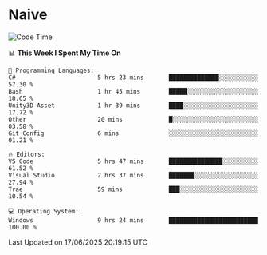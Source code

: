 # Naive
<!-- ## 日拱一卒，功不唐捐 -->
<!-- [![GitHub Streak](https://streak-stats.demolab.com/?user=XiaoXKKK)](https://git.io/streak-stats) -->
<!--START_SECTION:waka-->
![Code Time](http://img.shields.io/badge/Code%20Time-407%20hrs%2017%20mins-blue)

📊 **This Week I Spent My Time On** 

```text
💬 Programming Languages: 
C#                       5 hrs 23 mins       ██████████████░░░░░░░░░░░   57.30 % 
Bash                     1 hr 45 mins        █████░░░░░░░░░░░░░░░░░░░░   18.65 % 
Unity3D Asset            1 hr 39 mins        ████░░░░░░░░░░░░░░░░░░░░░   17.72 % 
Other                    20 mins             █░░░░░░░░░░░░░░░░░░░░░░░░   03.58 % 
Git Config               6 mins              ░░░░░░░░░░░░░░░░░░░░░░░░░   01.21 % 

🔥 Editors: 
VS Code                  5 hrs 47 mins       ███████████████░░░░░░░░░░   61.52 % 
Visual Studio            2 hrs 37 mins       ███████░░░░░░░░░░░░░░░░░░   27.94 % 
Trae                     59 mins             ███░░░░░░░░░░░░░░░░░░░░░░   10.54 % 

💻 Operating System: 
Windows                  9 hrs 24 mins       █████████████████████████   100.00 % 
```


 Last Updated on 17/06/2025 20:19:15 UTC
<!--END_SECTION:waka-->
